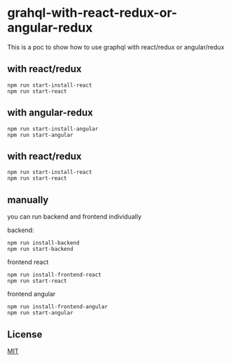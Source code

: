# grahql-with-react-redux-or-angular-redux

This is a poc to show how to use graphql with react/redux or angular/redux

## with react/redux

```node
npm run start-install-react
npm run start-react
```

## with angular-redux

```node
npm run start-install-angular
npm run start-angular
```

## with react/redux

```node
npm run start-install-react
npm run start-react
```

## manually

you can run backend and frontend individually

backend:
```node
npm run install-backend
npm run start-backend
```

frontend react
```node
npm run install-frontend-react
npm run start-react
```

frontend angular
```node
npm run install-frontend-angular
npm run start-angular
```

## License
[MIT](https://choosealicense.com/licenses/mit/)